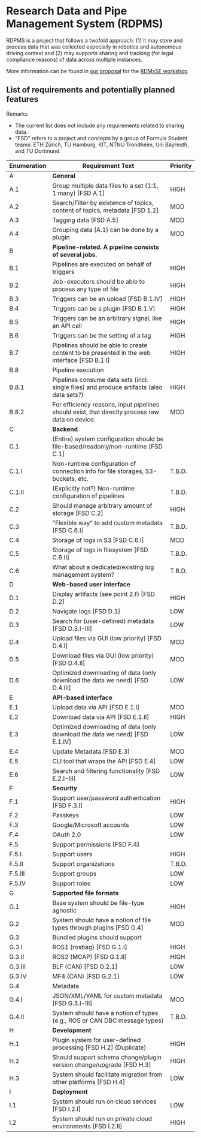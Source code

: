 # Research Data and Pipe Management System (RDPMS)

RDPMS is a project that follows a twofold approach: (1) it may store and process data that was collected especially in robotics and autonomous driving context and (2) may supports sharing and tracking (for legal compliance reasons) of data across multiple instances.

More information can be found in [our proposal](./docs/radtke-proposal-distributed-rdm-system-2024.pdf) for the [RDMxSE workshop](https://nfdixcs.org/event/working-workshop-on-research-data-management-for-and-in-software-engineering-rdmxse%EF%BB%BF). 

## List of requirements and potentially planned features

Remarks
- The current list does not include any requirements related to sharing data.
- "FSD" refers to a project and concepts by a group of Formula Student teams: ETH Zürich, TU Hamburg, KIT, NTNU Trondheim, Uni Bayreuth, and TU Dortmund.

| Enumeration | Requirement Text                                                                                | Priority |
| ----------- | ----------------------------------------------------------------------------------------------- | -------- |
| A           | **General**                                                                                     |          |
| A.1         | Group multiple data files to a set (1:1, 1:many) [FSD A.1]                                      | HIGH     |
| A.2         | Search/Filter by existence of topics, content of topics, metadata [FSD 1.2]                     | MOD      |
| A.3         | Tagging data [FSD A.5]                                                                          | MOD      |
| A.4         | Grouping data (A.1) can be done by a plugin                                                     | MOD      |
| B           | **Pipeline-related. A pipeline consists of several jobs.**                                      |          |
| B.1         | Pipelines are executed on behalf of triggers                                                    | HIGH     |
| B.2         | Job-executors should be able to process any type of file                                        | HIGH     |
| B.3         | Triggers can be an upload [FSD B.1.IV]                                                          | HIGH     |
| B.4         | Triggers can be a plugin [FSD B.1.V]                                                            | HIGH     |
| B.5         | Triggers can be an arbitrary signal, like an API call                                           | HIGH     |
| B.6         | Triggers can be the setting of a tag                                                            | HIGH     |
| B.7         | Pipelines should be able to create content to be presented in the web interface [FSD B.1.I]     | HIGH     |
| B.8         | Pipeline execution                                                                              |          |
| B.8.1       | Pipelines consume data sets (incl. single files) and produce artifacts (also data sets?)        | HIGH     |
| B.8.2       | For efficiency reasons, input pipelines should exist, that directly process raw data on device. | MOD      |
| C           | **Backend**                                                                                     |          |
| C.1         | (Entire) system configuration should be file-based/readonly/non-runtime [FSD C.1]               |          |
| C.1.I       | Non-runtime configuration of connection info for file storages, S3-buckets, etc.                | T.B.D.   |
| C.1.II      | (Explicitly not?) Non-runtime configuration of pipelines                                        | T.B.D.   |
| C.2         | Should manage arbitrary amount of storage [FSD C.2]                                             | HIGH     |
| C.3         | "Flexible way" to add custom metadata [FSD C.6.I]                                               | T.B.D.   |
| C.4         | Storage of logs in S3 [FSD C.6.I]                                                               | MOD      |
| C.5         | Storage of logs in filesystem [FSD C.6.II]                                                      | T.B.D.   |
| C.6         | What about a dedicated/existing log management system?                                          | T.B.D.   |
| D           | **Web-based user interface**                                                                    |          |
| D.1         | Display artifacts (see point 2.f) [FSD D.2]                                                     | HIGH     |
| D.2         | Navigate logs [FSD D.1]                                                                         | LOW      |
| D.3         | Search for (user-defined) metadata [FSD D.3.I-III]                                              | LOW      |
| D.4         | Upload files via GUI (low priority) [FSD D.4.I]                                                 | MOD      |
| D.5         | Download files via GUI (low priority) [FSD D.4.II]                                              | MOD      |
| D.6         | Optimized downloading of data (only download the data we need) [FSD D.4.III]                    | LOW      |
| E           | **API-based interface**                                                                         |          |
| E.1         | Upload data via API [FSD E.1.I]                                                                 | MOD      |
| E.2         | Download data via API [FSD E.1.II]                                                              | HIGH     |
| E.3         | Optimized downloading of data (only download the data we need) [FSD E.1.IV]                     | LOW      |
| E.4         | Update Metadata [FSD E.3]                                                                       | MOD      |
| E.5         | CLI tool that wraps the API [FSD E.4]                                                           | LOW      |
| E.6         | Search and filtering functionality [FSD E.2.I-III]                                              | LOW      |
| F           | **Security**                                                                                    |          |
| F.1         | Support user/password authentication [FSD F.3.I]                                                | HIGH     |
| F.2         | Passkeys                                                                                        | LOW      |
| F.3         | Google/Microsoft accounts                                                                       | LOW      |
| F.4         | OAuth 2.0                                                                                       | LOW      |
| F.5         | Support permissions [FSD F.4]                                                                   |          |
| F.5.I       | Support users                                                                                   | HIGH     |
| F.5.II      | Support organizations                                                                           | T.B.D.   |
| F.5.III     | Support groups                                                                                  | LOW      |
| F.5.IV      | Support roles                                                                                   | LOW      |
| G           | **Supported file formats**                                                                      |          |
| G.1         | Base system should be file-type agnostic                                                        | HIGH     |
| G.2         | System should have a notion of file types through plugins [FSD G.4]                             | MOD      |
| G.3         | Bundled plugins should support                                                                  |          |
| G.3.I       | ROS1 (rosbag) [FSD G.1.I]                                                                       | HIGH     |
| G.3.II      | ROS2 (MCAP) [FSD G.1.II]                                                                        | HIGH     |
| G.3.III     | BLF (CAN) [FSD G.2.1]                                                                           | LOW      |
| G.3.IV      | MF4 (CAN) [FSD G.2.1]                                                                           | LOW      |
| G.4         | Metadata                                                                                        |          |
| G.4.I       | JSON/XML/YAML for custom metadata [FSD G.3.I-III]                                               | MOD      |
| G.4.II      | System should have a notion of types (e.g., ROS or CAN DBC message types)                       | T.B.D.   |
| H           | **Development**                                                                                 |          |
| H.1         | Plugin system for user-defined processing [FSD H.2] (Duplicate)                                 | HIGH     |
| H.2         | Should support schema change/plugin version change/upgrade [FSD H.3]                            | HIGH     |
| H.3         | System should facilitate migration from other platforms [FSD H.4]                               | LOW      |
| I           | **Deployment**                                                                                  |          |
| I.1         | System should run on cloud services [FSD I.2.I]                                                 | LOW      |
| I.2         | System should run on private cloud environments [FSD I.2.II]                                    | HIGH     |
